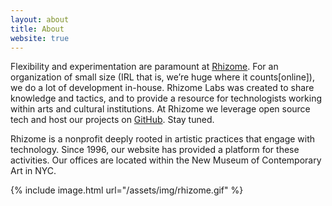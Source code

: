 ```yaml
---
layout: about
title: About
website: true
---
```


Flexibility and experimentation are paramount at [Rhizome](http://rhizome.org/about/). For an organization of small size (IRL that is, we’re huge where it counts\[online\]), we do a lot of development in-house. Rhizome Labs was created to share knowledge and tactics, and to provide a resource for technologists working within arts and cultural institutions. At Rhizome we leverage open source tech and host our projects on [GitHub](https://github.com/rhizomedotorg/). Stay tuned.

Rhizome is a nonprofit deeply rooted in artistic practices that engage with technology. Since 1996, our website has provided a platform for these activities. Our offices are located within the New Museum of Contemporary Art in NYC.

{% include image.html url="/assets/img/rhizome.gif" %}
